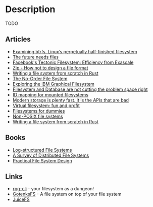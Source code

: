 # Description

TODO


## Articles

- [Examining btrfs, Linux’s perpetually half-finished filesystem](https://arstechnica.com/gadgets/2021/09/examining-btrfs-linuxs-perpetually-half-finished-filesystem/)
- [The future needs files](https://jenson.org/files/)
- [Facebook's Tectonic Filesystem: Efficiency from Exascale](https://paulcavallaro.com/blog/facebook-tectonic-filesystem/)
- [Zip - How not to design a file format](https://games.greggman.com/game/zip-rant/)
- [Writing a file system from scratch in Rust](https://blog.carlosgaldino.com/writing-a-file-system-from-scratch-in-rust.html)
- [The No-Order File System](http://pages.cs.wisc.edu/~vijayc/nofs.htm)
- [Exploring the IBM Graphical Filesystem](https://casadevall.pro/articles/2020/12/exploring-the-ibm-graphical-filesystem/)
- [Filesystem and Database are not cutting the problem space right](https://developer.boomla.com/blog/filesystem-and-database-are-not-cutting-the-problem-space-right)
- [ID mapping for mounted filesystems](https://lwn.net/Articles/837566/)
- [Modern storage is plenty fast. It is the APIs that are bad](https://itnext.io/modern-storage-is-plenty-fast-it-is-the-apis-that-are-bad-6a68319fbc1a)
- [Virtual filesystem: fun and profit](https://abbyssoul.github.io/engineering/2019/11/25/vfs-for-fun-and-profit.html)
- [Filesystems for dummies](https://jmnl.xyz/filesystems-for-dummies/)
- [Non-POSIX file systems](https://weinholt.se/articles/non-posix-filesystems/)
- [Writing a file system from scratch in Rust](https://blog.carlosgaldino.com/writing-a-file-system-from-scratch-in-rust.html)


## Books

- [Log-structured File Systems](https://pages.cs.wisc.edu/~remzi/OSTEP/file-lfs.pdf)
- [A Survey of Distributed File Systems](https://www.cs.cmu.edu/~satya/docdir/satya89survey.pdf)
- [Practical File System Design](http://www.nobius.org/dbg/practical-file-system-design.pdf)


## Links

- [rpg-cli](https://github.com/facundoolano/rpg-cli) - your filesystem as a dungeon!
- [GotenksFS](https://github.com/carlosgaldino/gotenksfs) -  A file system on top of your file system
- [JuiceFS](https://github.com/juicedata/juicefs)
